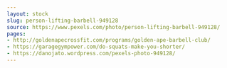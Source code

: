 ```yaml
---
layout: stock
slug: person-lifting-barbell-949128
source: https://www.pexels.com/photo/person-lifting-barbell-949128/
pages:
- http://goldenapecrossfit.com/programs/golden-ape-barbell-club/
- https://garagegympower.com/do-squats-make-you-shorter/
- https://danojato.wordpress.com/pexels-photo-949128/
---
```

